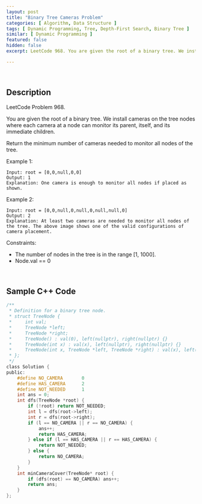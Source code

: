 ```yaml
---
layout: post
title: "Binary Tree Cameras Problem"
categories: [ Algorithm, Data Structure ]
tags: [ Dynamic Programming, Tree, Depth-First Search, Binary Tree ]
similar: [ Dynamic Programming ]
featured: false
hidden: false
excerpt: LeetCode 968. You are given the root of a binary tree. We install cameras on the tree nodes where each camera at a node can monitor its parent, itself, and its immediate children.

---
```


<br />

## Description

LeetCode Problem 968.

You are given the root of a binary tree. We install cameras on the tree nodes where each camera at a node can monitor its parent, itself, and its immediate children.

Return the minimum number of cameras needed to monitor all nodes of the tree.

Example 1: 
```
Input: root = [0,0,null,0,0]
Output: 1
Explanation: One camera is enough to monitor all nodes if placed as shown.
```

Example 2: 
```
Input: root = [0,0,null,0,null,0,null,null,0]
Output: 2
Explanation: At least two cameras are needed to monitor all nodes of the tree. The above image shows one of the valid configurations of camera placement.
```

Constraints:
* The number of nodes in the tree is in the range [1, 1000].
* Node.val == 0

<br />

## Sample C++ Code


```c
/**
 * Definition for a binary tree node.
 * struct TreeNode {
 *     int val;
 *     TreeNode *left;
 *     TreeNode *right;
 *     TreeNode() : val(0), left(nullptr), right(nullptr) {}
 *     TreeNode(int x) : val(x), left(nullptr), right(nullptr) {}
 *     TreeNode(int x, TreeNode *left, TreeNode *right) : val(x), left(left), right(right) {}
 * };
 */
class Solution {
public:
    #define NO_CAMERA       0
    #define HAS_CAMERA      2
    #define NOT_NEEDED      1
    int ans = 0;
    int dfs(TreeNode *root) {
        if (!root) return NOT_NEEDED;
        int l = dfs(root->left);
        int r = dfs(root->right);
        if (l == NO_CAMERA || r == NO_CAMERA) {
            ans++;
            return HAS_CAMERA;
        } else if (l == HAS_CAMERA || r == HAS_CAMERA) {
            return NOT_NEEDED;
        } else {
            return NO_CAMERA;
        }
    }
    int minCameraCover(TreeNode* root) {
        if (dfs(root) == NO_CAMERA) ans++;
        return ans;
    }
};
```


